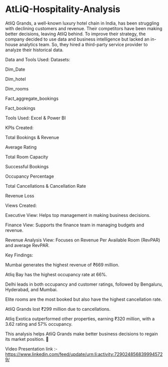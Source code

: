 # AtLiQ-Hospitality-Analysis


AtliQ Grands, a well-known luxury hotel chain in India, has been struggling with declining customers and revenue. Their competitors have been making better decisions, leaving AtliQ behind. To improve their strategy, the company decided to use data and business intelligence but lacked an in-house analytics team. So, they hired a third-party service provider to analyze their historical data.

Data and Tools Used:
Datasets:

Dim_Date

Dim_hotel

Dim_rooms

Fact_aggregate_bookings

Fact_bookings


Tools Used: Excel & Power BI

KPIs Created:

Total Bookings & Revenue

Average Rating

Total Room Capacity

Successful Bookings

Occupancy Percentage

Total Cancellations & Cancellation Rate

Revenue Loss

Views Created:

Executive View: Helps top management in making business decisions.

Finance View: Supports the finance team in managing budgets and revenue.

Revenue Analysis View: Focuses on Revenue Per Available Room (RevPAR) and average RevPAR.

Key Findings:

Mumbai generates the highest revenue of ₹669 million.

Atliq Bay has the highest occupancy rate at 66%.

Delhi leads in both occupancy and customer ratings, followed by Bengaluru, Hyderabad, and Mumbai.

Elite rooms are the most booked but also have the highest cancellation rate.

AtliQ Grands lost ₹299 million due to cancellations.

Atliq Exotica outperformed other properties, earning ₹320 million, with a 3.62 rating and 57% occupancy.

This analysis helps AtliQ Grands make better business decisions to regain its market position. 🚀


Video Presentation link :- https://www.linkedin.com/feed/update/urn:li:activity:7290248568399945729/
